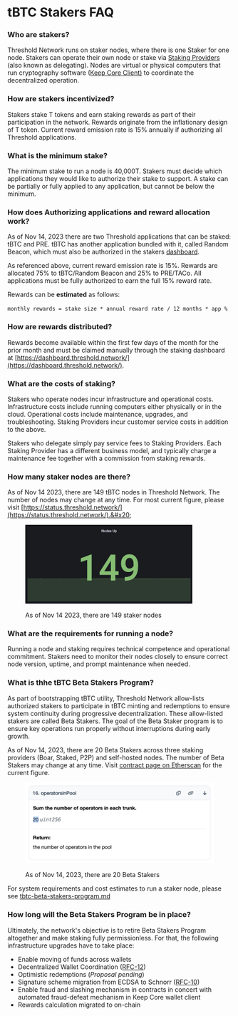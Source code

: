 # tBTC Stakers FAQ

### Who are stakers? &#x20;

Threshold Network runs on staker nodes, where there is one Staker for one node. Stakers can operate their own node or stake via [Staking Providers](running-a-node/staking-providers.md) (also known as delegating). Nodes are virtual or physical computers that run cryptography software ([Keep Core Client)](https://github.com/keep-network/keep-core) to coordinate the decentralized operation.&#x20;

### How are stakers incentivized?

Stakers stake T tokens and earn staking rewards as part of their participation in the network. Rewards originate from the inflationary design of T token. Current reward emission rate is 15% annually if authorizing all Threshold applications.

### What is the minimum stake?

The minimum stake to run a node is 40,000T. Stakers must decide which applications they would like to authorize their stake to support. A stake can be partially or fully applied to any application, but cannot be below the minimum.

### How does Authorizing applications and reward allocation work?

As of Nov 14, 2023 there are two Threshold applications that can be staked: tBTC and PRE. tBTC has another application bundled with it, called Random Beacon, which must also be authorized in the stakers [dashboard](https://dashboard.threshold.network/).&#x20;

As referenced above, current reward emission rate is 15%. Rewards are allocated 75% to tBTC/Random Beacon and 25% to PRE/TACo. All applications must be fully authorized to earn the full 15% reward rate.

Rewards can be **estimated** as follows:

`monthly rewards = stake size * annual reward rate / 12 months * app %`

### How are rewards distributed?

Rewards become available within the first few days of the month for the prior month and must be claimed manually through the staking dashboard at [https://dashboard.threshold.network/](https://dashboard.threshold.network/).

### What are the costs of staking?&#x20;

Stakers who operate nodes incur infrastructure and operational costs. Infrastructure costs include running computers either physically or in the cloud. Operational costs include maintenance, upgrades, and troubleshooting. Staking Providers incur customer service costs in addition to the above.&#x20;

Stakers who delegate simply pay service fees to Staking Providers. Each Staking Provider has a different business model, and typically charge a maintenance fee together with a commission from staking rewards.&#x20;

### How many staker nodes are there?

As of Nov 14 2023, there are 149 tBTC nodes in Threshold Network. The number of nodes may change at any time. For most current figure, please visit [https://status.threshold.network/](https://status.threshold.network/).&#x20;

<figure><img src="../.gitbook/assets/image (7).png" alt="" width="375"><figcaption><p>As of Nov 14 2023, there are 149 staker nodes</p></figcaption></figure>

### What are the requirements for running a node?&#x20;

Running a node and staking requires technical competence and operational commitment. Stakers need to monitor their nodes closely to ensure correct node version, uptime, and prompt maintenance when needed.

### What is thhe tBTC Beta Stakers Program?&#x20;

As part of bootstrapping tBTC utility, Threshold Network allow-lists authorized stakers to participate in tBTC minting and redemptions to ensure system continuity during progressive decentralization. These allow-listed stakers are called Beta Stakers. The goal of the Beta Staker program is to ensure key operations run properly without interruptions during early growth.

As of Nov 14, 2023, there are 20 Beta Stakers across three staking providers (Boar, Staked, P2P) and self-hosted nodes. The number of Beta Stakers may change at any time. Visit [contract page on Etherscan](https://etherscan.io/address/0xc2731fb2823af3Efc2694c9bC86F444d5c5bb4Dc#readContract#F16) for the current figure.&#x20;

<figure><img src="../.gitbook/assets/image (8).png" alt="" width="563"><figcaption><p>As of Nov 14, 2023, there are 20 Beta Stakers</p></figcaption></figure>

For system requirements and cost estimates to run a staker node, please see [tbtc-beta-stakers-program.md](tbtc-beta-stakers-program.md "mention")



### How long will the Beta Stakers Program be in place?

Ultimately, the network's objective is to retire Beta Stakers Program altogether and make staking fully permissionless. For that, the following infrastructure upgrades have to take place:&#x20;

* Enable moving of funds across wallets&#x20;
* Decentralized Wallet Coordination ([RFC-12](https://github.com/keep-network/tbtc-v2/blob/6432ff0ff8c0bee046150a74f7e27eb06245f67f/docs/rfc/rfc-12.adoc))
* Optimistic redemptions (_Proposal pending_)&#x20;
* Signature scheme migration from ECDSA to Schnorr ([RFC-10](https://github.com/keep-network/tbtc-v2/blob/8822b31d74d7d9bf267b312aa54554e675f3fd79/docs/rfc/rfc-10.adoc#L4))
* Enable fraud and slashing mechanism in contracts in concert with automated fraud-defeat mechanism in Keep Core wallet client&#x20;
* Rewards calculation migrated to on-chain
